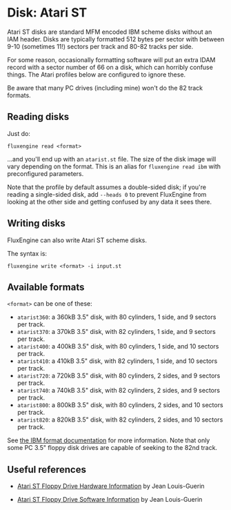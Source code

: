 Disk: Atari ST
==============

Atari ST disks are standard MFM encoded IBM scheme disks without an IAM header.
Disks are typically formatted 512 bytes per sector with between 9-10 (sometimes
11!) sectors per track and 80-82 tracks per side.

For some reason, occasionally formatting software will put an extra IDAM record
with a sector number of 66 on a disk, which can horribly confuse things. The
Atari profiles below are configured to ignore these.

Be aware that many PC drives (including mine) won't do the 82 track formats. 

Reading disks
-------------

Just do:

    fluxengine read <format>

...and you'll end up with an `atarist.st` file. The size of the disk image will
vary depending on the format. This is an alias for `fluxengine read ibm` with
preconfigured parameters.

Note that the profile by default assumes a double-sided disk; if you're reading
a single-sided disk, add `--heads 0` to prevent FluxEngine from looking at the
other side and getting confused by any data it sees there.

Writing disks
-------------

FluxEngine can also write Atari ST scheme disks.

The syntax is:

    fluxengine write <format> -i input.st

Available formats
-----------------

`<format>` can be one of these:

  - `atarist360`: a 360kB 3.5" disk, with 80 cylinders, 1 side, and 9 sectors
	per track.
  - `atarist370`: a 370kB 3.5" disk, with 82 cylinders, 1 side, and 9 sectors
	per track.
  - `atarist400`: a 400kB 3.5" disk, with 80 cylinders, 1 side, and 10 sectors
	per track.
  - `atarist410`: a 410kB 3.5" disk, with 82 cylinders, 1 side, and 10 sectors
	per track.
  - `atarist720`: a 720kB 3.5" disk, with 80 cylinders, 2 sides, and 9 sectors
	per track.
  - `atarist740`: a 740kB 3.5" disk, with 82 cylinders, 2 sides, and 9 sectors
	per track.
  - `atarist800`: a 800kB 3.5" disk, with 80 cylinders, 2 sides, and 10 sectors
	per track.
  - `atarist820`: a 820kB 3.5" disk, with 82 cylinders, 2 sides, and 10 sectors
	per track.

See [the IBM format documentation](disk-ibm.md) for more information. Note that
only some PC 3.5" floppy disk drives are capable of seeking to the 82nd track.


Useful references
-----------------

  - [Atari ST Floppy Drive Hardware
	Information](https://info-coach.fr/atari/hardware/FD-Hard.php) by Jean
	Louis-Guerin

  - [Atari ST Floppy Drive Software
	Information](https://info-coach.fr/atari/software/FD-Soft.php) by Jean
	Louis-Guerin
